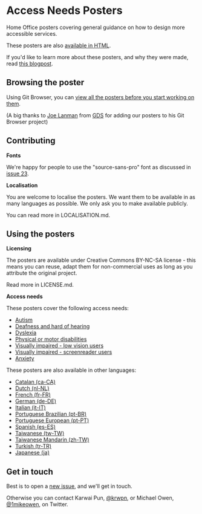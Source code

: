# Access Needs Posters
Home Office posters covering general guidance on how to design more accessible services. 

These posters are also [available in HTML](https://ukhomeoffice.github.io/accessibility-posters/).

If you'd like to learn more about these posters, and why they were made, read [this blogpost](https://accessibility.blog.gov.uk/2016/09/02/dos-and-donts-on-designing-for-accessibility/).

## Browsing the poster

Using Git Browser, you can [view all the posters before you start working on them](http://www.git-browser.com/ukhomeoffice/posters/accessibility/posters_en-UK).

(A big thanks to [Joe Lanman](https://twitter.com/joelanman) from [GDS](https://twitter.com/gdsteam) for adding our posters to his Git Browser project)

## Contributing

**Fonts**

We're happy for people to use the "source-sans-pro" font as discussed in [issue 23](https://github.com/UKHomeOffice/posters/issues/23).

**Localisation**

You are welcome to localise the posters. We want them to be available in as many languages as possible. We only ask you to make available publicly.

You can read more in LOCALISATION.md.

## Using the posters

**Licensing**

The posters are available under Creative Commons BY-NC-SA license - this means you can reuse, adapt them for non-commercial uses as long as you attribute the original project.

Read more in LICENSE.md.

**Access needs**

These posters cover the following access needs:
* [Autism](https://github.com/UKHomeOffice/posters/blob/master/accessibility/dos-donts/posters_en-UK/svg/autistic-spectrum.svg)
* [Deafness and hard of hearing](https://github.com/ukhomeoffice/posters/blob/master/accessibility/dos-donts/posters_en-UK/svg/deaf.svg)
* [Dyslexia](https://github.com/UKHomeOffice/posters/blob/master/accessibility/dos-donts/posters_en-UK/svg/dyslexia.svg)
* [Physical or motor disabilities](https://github.com/UKHomeOffice/posters/blob/master/accessibility/dos-donts/posters_en-UK/svg/motor-disabilities.svg)
* [Visually impaired - low vision users](https://github.com/UKHomeOffice/posters/blob/master/accessibility/dos-donts/posters_en-UK/svg/low-vision.svg)
* [Visually impaired - screenreader users](https://github.com/UKHomeOffice/posters/blob/master/accessibility/dos-donts/posters_en-UK/svg/screenreader.svg)
* [Anxiety](https://github.com/UKHomeOffice/posters/blob/master/accessibility/dos-donts/posters_en-UK/svg/anxiety.svg)

These posters are also available in other languages:
* [Catalan (ca-CA)](https://github.com/UKHomeOffice/posters/tree/master/accessibility/dos-donts/posters_ca)
* [Dutch (nl-NL)](https://github.com/UKHomeOffice/posters/tree/master/accessibility/dos-donts/posters_nl)
* [French (fr-FR)](https://github.com/UKHomeOffice/posters/tree/master/accessibility/dos-donts/posters_fr)
* [German (de-DE)](https://github.com/UKHomeOffice/posters/tree/master/accessibility/dos-donts/posters_de)
* [Italian (it-IT)](https://github.com/UKHomeOffice/posters/tree/master/accessibility/dos-donts/posters_it)
* [Portuguese Brazilian (pt-BR)](https://github.com/UKHomeOffice/posters/tree/master/accessibility/dos-donts/posters_pt-BR)
* [Portuguese European (pt-PT)](https://github.com/UKHomeOffice/posters/tree/master/accessibility/dos-donts/posters_pt-PT)
* [Spanish (es-ES)](https://github.com/UKHomeOffice/posters/tree/master/accessibility/dos-donts/posters_es)
* [Taiwanese (tw-TW)](https://github.com/UKHomeOffice/posters/tree/master/accessibility/dos-donts/posters_tw)
* [Taiwanese Mandarin (zh-TW)](https://github.com/UKHomeOffice/posters/tree/master/accessibility/dos-donts/posters_zh-TW)
* [Turkish (tr-TR)](https://github.com/UKHomeOffice/posters/tree/master/accessibility/dos-donts/posters_tr)
* [Japanese (ja)](https://github.com/UKHomeOffice/posters/tree/master/accessibility/dos-donts/posters_ja)

## Get in touch

Best is to open a [new issue](https://github.com/UKHomeOffice/posters/issues), and we'll get in touch.

Otherwise you can contact Karwai Pun, [@krwpn](https://twitter.com/krwpn), or Michael Owen, [@1mikeowen](https://twitter.com/1mikeowen), on Twitter.
